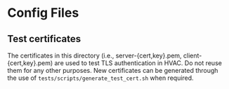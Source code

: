 # Config Files

## Test certificates

The certificates in this directory (i.e., server-{cert,key}.pem, client-{cert,key}.pem) are used to test TLS authentication in HVAC. Do not reuse them for any other purposes. New certificates can be generated through the use of `tests/scripts/generate_test_cert.sh` when required.
